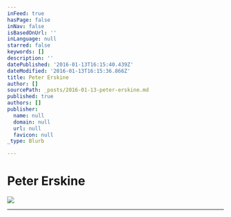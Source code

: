 ```yaml
---
inFeed: true
hasPage: false
inNav: false
isBasedOnUrl: ''
inLanguage: null
starred: false
keywords: []
description: ''
datePublished: '2016-01-13T16:15:40.439Z'
dateModified: '2016-01-13T16:15:36.866Z'
title: Peter Erskine
author: []
sourcePath: _posts/2016-01-13-peter-erskine.md
published: true
authors: []
publisher:
  name: null
  domain: null
  url: null
  favicon: null
_type: Blurb

---
```

# Peter Erskine
![](https://the-grid-user-content.s3-us-west-2.amazonaws.com/46b6955b-5479-4db1-81e8-56ba524455b2.jpg)

****